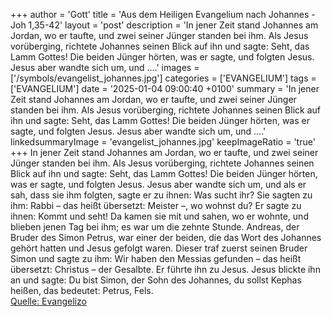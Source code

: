 +++
author = 'Gott'
title = 'Aus dem Heiligen Evangelium nach Johannes - Joh 1,35-42'
layout = 'post'
description = 'In jener Zeit stand Johannes am Jordan, wo er taufte, und zwei seiner Jünger standen bei ihm. Als Jesus vorüberging, richtete Johannes seinen Blick auf ihn und sagte: Seht, das Lamm Gottes! Die beiden Jünger hörten, was er sagte, und folgten Jesus. Jesus aber wandte sich um, und ....'
images = ['/symbols/evangelist_johannes.jpg']
categories = ['EVANGELIUM']
tags = ['EVANGELIUM']
date = '2025-01-04 09:00:40 +0100'
summary = 'In jener Zeit stand Johannes am Jordan, wo er taufte, und zwei seiner Jünger standen bei ihm. Als Jesus vorüberging, richtete Johannes seinen Blick auf ihn und sagte: Seht, das Lamm Gottes! Die beiden Jünger hörten, was er sagte, und folgten Jesus. Jesus aber wandte sich um, und ....'
linkedsummaryImage = 'evangelist_johannes.jpg'
keepImageRatio = 'true'
+++
In jener Zeit stand Johannes am Jordan, wo er taufte, und zwei seiner Jünger standen bei ihm.
Als Jesus vorüberging, richtete Johannes seinen Blick auf ihn und sagte: Seht, das Lamm Gottes!
Die beiden Jünger hörten, was er sagte, und folgten Jesus.
Jesus aber wandte sich um, und als er sah, dass sie ihm folgten, sagte er zu ihnen: Was sucht ihr? Sie sagten zu ihm: Rabbi – das heißt übersetzt: Meister –, wo wohnst du?
Er sagte zu ihnen: Kommt und seht! Da kamen sie mit und sahen, wo er wohnte, und blieben jenen Tag bei ihm; es war um die zehnte Stunde.<!--more-->
Andreas, der Bruder des Simon Petrus, war einer der beiden, die das Wort des Johannes gehört hatten und Jesus gefolgt waren.
Dieser traf zuerst seinen Bruder Simon und sagte zu ihm: Wir haben den Messias gefunden – das heißt übersetzt: Christus – der Gesalbte.
Er führte ihn zu Jesus. Jesus blickte ihn an und sagte: Du bist Simon, der Sohn des Johannes, du sollst Kephas heißen, das bedeutet: Petrus, Fels.<br> [Quelle: Evangelizo](https://evangeliumtagfuertag.org/DE/gospel)